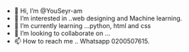 - 👋 Hi, I’m @YouSeyr-am
- 👀 I’m interested in ..web designing and Machine learning.
- 🌱 I’m currently learning ...python, html and css
- 💞️ I’m looking to collaborate on ...
- 📫 How to reach me .. Whatsapp 0200507615.

<!---
YouSeyr-am/YouSeyr-am is a ✨ special ✨ repository because its `README.md` (this file) appears on your GitHub profile.
You can click the Preview link to take a look at your changes.
--->
